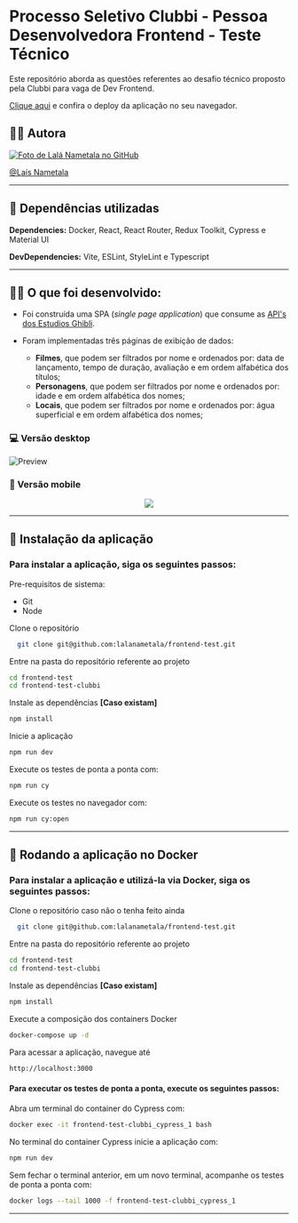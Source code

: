 # Processo Seletivo Clubbi - Pessoa Desenvolvedora Frontend - Teste Técnico

Este repositório aborda as questões referentes ao desafio técnico proposto pela Clubbi para vaga de Dev Frontend.

[Clique aqui](https://studio-ghibli.lalanametala.vercel.app/) e confira o deploy da aplicação no seu navegador.

## 👩‍💻 Autora

<a href="https://github.com/lalanametala">
        <img src="https://avatars.githubusercontent.com/u/84039617?v=4" alt="Foto de Lalá Nametala no GitHub"/><br>

  [@Laís Nametala](https://github.com/lalanametala)
  
---
  
## :wrench: Dependências utilizadas

**Dependencies:** Docker, React, React Router, Redux Toolkit, Cypress e Material UI

**DevDependencies:** Vite, ESLint, StyleLint e Typescript 
  
 ---
 
   
## 👨‍💻 O que foi desenvolvido:
  
- Foi construída uma SPA (_single page application_) que consume as [API's dos Estudios Ghibli](https://ghibliapi.herokuapp.com/). 
  
- Foram implementadas três páginas de exibição de dados:
  - **Filmes**, que podem ser filtrados por nome e ordenados por: data de lançamento, tempo de duração, avaliação e em ordem alfabética dos títulos;
  - **Personagens**, que podem ser filtrados por nome e ordenados por: idade e em ordem alfabética dos nomes;
  - **Locais**, que podem ser filtrados por nome e ordenados por: água superficial e em ordem alfabética dos nomes;
 
### 💻 Versão desktop
![Preview](./clubbi2.gif)

### 📱 Versão mobile
<p align="center">
 <img src="./clubbiMobile.gif" />
</p>

 ---
  
## 📌 Instalação da aplicação
<h3>Para instalar a aplicação, siga os seguintes passos:</h3>

Pre-requisitos de sistema:
- Git
- Node

    
 Clone o repositório
  

```bash
  git clone git@github.com:lalanametala/frontend-test.git
```          
     
 
  Entre na pasta do repositório referente ao projeto
  
  ```bash
  cd frontend-test
  cd frontend-test-clubbi
```
  
Instale as dependências **[Caso existam]**

  ```bash
  npm install
```

Inicie a aplicação

  ```bash
  npm run dev
```

    
Execute os testes de ponta a ponta com:
    
          
   ```bash
  npm run cy
```

          
Execute os testes no navegador com: 
   
   
  ```bash
  npm run cy:open
```
  
---
## :whale: Rodando a aplicação no Docker
<h3>Para instalar a aplicação e utilizá-la via Docker, siga os seguintes passos:</h3>

    
 Clone o repositório caso não o tenha feito ainda
  

```bash
  git clone git@github.com:lalanametala/frontend-test.git
```          
   
 
  Entre na pasta do repositório referente ao projeto
  
  ```bash
  cd frontend-test
  cd frontend-test-clubbi
```
  
Instale as dependências **[Caso existam]**

  ```bash
  npm install
```


Execute a composição dos containers Docker

  ```bash
  docker-compose up -d
```
    
Para acessar a aplicação, navegue até 

  ```bash
  http://localhost:3000
```
    
#### Para executar os testes de ponta a ponta, execute os seguintes passos:
   
Abra um terminal do container do Cypress com:

   ```bash
  docker exec -it frontend-test-clubbi_cypress_1 bash
```
          
No terminal do container Cypress inicie a aplicação com: 
      
  ```bash
  npm run dev
```
    
Sem fechar o terminal anterior, em um novo terminal, acompanhe os testes de ponta a ponta com:
    
  ```bash
  docker logs --tail 1000 -f frontend-test-clubbi_cypress_1 
```

    
---



